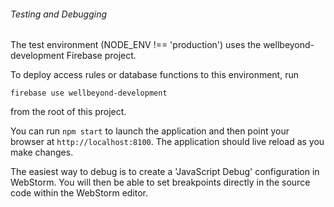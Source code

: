 ###### Testing and Debugging

The test environment (NODE_ENV !== 'production') uses the wellbeyond-development Firebase project.  

To deploy access rules or database functions to this environment, run

`firebase use wellbeyond-development`

from the root of this project.

You can run `npm start` to launch the application and then point your browser at `http://localhost:8100`.  The application should live reload as you make changes.

The easiest way to debug is to create a 'JavaScript Debug' configuration in WebStorm.  You will then be able to set breakpoints directly in the source code within the WebStorm editor. 